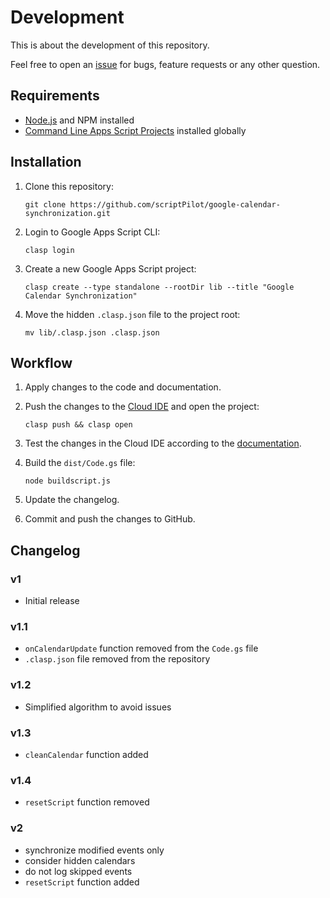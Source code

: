 # Development

This is about the development of this repository.

Feel free to open an [issue](https://github.com/scriptPilot/google-calendar-synchronization/issues) for bugs, feature requests or any other question.

## Requirements

* [Node.js](https://nodejs.org/) and NPM installed
* [Command Line Apps Script Projects](https://github.com/google/clasp) installed globally

## Installation

1. Clone this repository:

   ```
   git clone https://github.com/scriptPilot/google-calendar-synchronization.git
   ```

2. Login to Google Apps Script CLI:

    ```
    clasp login
    ```
3. Create a new Google Apps Script project:

    ```
    clasp create --type standalone --rootDir lib --title "Google Calendar Synchronization"
    ```

4. Move the hidden `.clasp.json` file to the project root:

    ```
    mv lib/.clasp.json .clasp.json
    ```

## Workflow

1. Apply changes to the code and documentation.
2. Push the changes to the [Cloud IDE](https://script.google.com/) and open the project:

    ```
    clasp push && clasp open
    ````
3. Test the changes in the Cloud IDE according to the [documentation](#documentation).
4. Build the `dist/Code.gs` file:

    ```
    node buildscript.js
    ```

5. Update the changelog.
6. Commit and push the changes to GitHub.

## Changelog

### v1

- Initial release

### v1.1

- `onCalendarUpdate` function removed from the `Code.gs` file
- `.clasp.json` file removed from the repository

### v1.2

- Simplified algorithm to avoid issues

### v1.3

- `cleanCalendar` function added

### v1.4

- `resetScript` function removed

### v2

- synchronize modified events only
- consider hidden calendars
- do not log skipped events
- `resetScript` function added